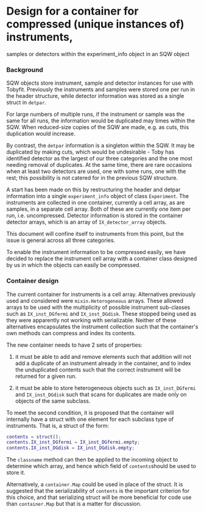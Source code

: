 # Design for a container for compressed (unique instances of) instruments,
  samples or detectors within the experiment_info object in an SQW object

### Background

SQW objects store instrument, sample and detector instances for use with
Tobyfit. Previously the instruments and samples were stored one per run in the
header structure, while detector information was stored as a single struct in
`detpar`.

For large numbers of multiple runs, if the instrument or sample was the same for
all runs, the information would be duplicated may times within the SQW. When
reduced-size copies of the SQW are made, e.g. as cuts, this duplication would
increase.

By contrast, the `detpar` information is a singleton within the SQW. It may be
duplicated by making cuts, which would be undesirable - Toby has identified
detector as the largest of our three categories and the one most needing removal
of duplicates. At the same time, there are rare occasions when at least two
detectors are used, one with some runs, one with the rest; this possibility is
not catered for in the previous SQW structure.

A start has been made on this by restructuring the header and detpar information
into a single `experiment_info` object of class `Experiment`. The instruments
are collected in one container, currently a cell array, as are samples, in a
separate cell array. Both of these are currently one item per run,
i.e. uncompressed. Detector information is stored in the container detector
arrays, which is an array of `IX_detector_array` objects.

This document will confine itself to instruments from this point, but the issue
is general across all three categories.

To enable the instrument information to be compressed easily, we have decided to
replace the instrument cell array with a container class designed by us in which
the objects can easily be compressed.

### Container design

The current container for instruments is a cell array. Alternatives previously
used and considered were `mixin.Heterogeneous` arrays. These allowed arrays to be
used with the multiplicity of possible instrument sub-classes such as
`IX_inst_DGfermi` and `IX_inst_DGdisk`. These stopped being used as they were
apparently not working with serializable. Neither of these alternatives
encapsulates the instrument collection such that the container's own methods can
compress and index its contents.

The new container needs to have 2 sets of properties:

1. it must be able to add and remove elements such that addition will not add a
duplicate of an instrument already in the container, and to index the
unduplicated contents such that the correct instrument will be returned for a
given run.

2. it must be able to store heterogeneous objects such as `IX_inst_DGfermi` and
`IX_inst_DGdisk` such that scans for duplicates are made only on objects of the
same subclass.

To meet the second condition, it is proposed that the container will internally
have a struct with one element for each subclass type of instruments. That is, a
struct of the form:

```matlab
contents = struct();
contents.IX_inst_DGfermi = IX_inst_DGfermi.empty;
contents.IX_inst_DGdisk = IX_inst_DGdisk.empty;
```

The `classname` method can then be applied to the incoming object to determine
which array, and hence which field of `contents`should be used to store it.

Alternatively, a `container.Map` could be used in place of the struct. It is
suggested that the serializability of `contents` is the important criterion for
this choice, and that serializing struct will be more beneficial for code use
than `container.Map` but that is a matter for discussion.
